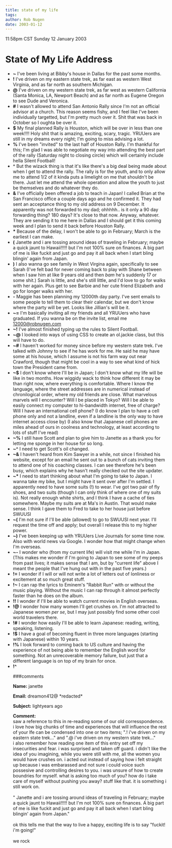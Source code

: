 ```yaml
---
title: state of my life
tags: 
author: Rob Nugen
date: 2003-01-12
---
```


<p class=date>11:58pm CST Sunday 12 January 2003</p>

<h1>State of My Life Address</h1>

<ul>
<li><b>~</b> I've been living at Bibby's house in Dallas for the past some
months.</li>
<li><b>!</b> I've driven on my eastern state trek, as far east as western West
Virginia, and as far north as southern Michigan.</li>
<li><b>@</b> I've driven on my western state trek, as far west as western
California (Santa Monica, LA, Newport Beach) and as far north as
Eugene Oregon to see Dude and Veronica.</li>
<li><b>#</b> I wasn't allowed to attend San Antonio Rally since I'm not an
official advisor at a church.  This reason seems fishy, and I feel
like I've been individually targetted, but I'm pretty much over it.
Shit that was back in October so I oughta be over it.</li>
<li><b>$</b> My final planned Rally is Houston, which will be over in less than
one week!!!!  Holy shit that is amazing, exciting, scary, tragic.
YRUUers are still in my dreams every night; I'm going to miss advising
a lot.</li>
<li><b>%</b> I've been "invited" to the last half of Houston Rally.  I'm
thankful for this; I'm glad I was able to negotiate my way into
attending the best part of the rally (Saturday night to closing
circle) which will certainly include hella Silent Football!</li>
<li><b>^</b> But the wizack thing is that it's like there's a big deal being
made about when I get to attend the rally.  The rally is for the
youth, and to only allow me to attend 1/2 of it kinda puts a limelight
on me that shouldn't be there.  Just let me attend the whole operation
and allow the youth to just be themselves and do whatever they do.</li>
<li><b>&</b> I've officially been offered a job to teach in Japan!  I called
Brian at the San Francisco office a couple days ago and he confirmed
it.  They had sent an acceptance thing to my old address on 9
December.  It apparently was not forwarded to my dad; ohhhhh.. is it
only a 90 day forwarding thing?   180 days?  It's close to that now.
Anyway, whatever.  They are sending it to me here in Dallas and I
should get it this coming week and I plan to send it back before
Houston Rally.</li>
<li><b>*</b> Because of the delay, I won't be able to go in February; March is
the earliest I can make.</li>
<li><b>(</b> Janette and i are tossing around ideas of traveling in February;
maybe a quick jaunt to Hawaii!!!!! but I'm not 100% sure on finances.
A big part of me is like fuckit and just go and pay it all back when I
start bling blingin' again from Japan.</li>
<li><b>)</b> I also wanna go see family in West Virgina again, specifically to
see Sarah (I've felt bad for never coming back to play with Shane
between when I saw him at like 9 years old and then <em>bam</em> he's
suddenly 17 or some shit.)  Sarah is little, and she's still little,
and I'd love to go for walks with her again.  Plus get to see Barbie
and her cute friend Elizabeth and go for longer walks with her.</li>
<li><b>-</b> Maggie has been planning my 12000th day party.  I've sent emails
to some people to tell them to clear their calendar, but we don't know
where the party will be yet.  Looks like Jillian's will be it.</li>
<li><b>~=</b> I'm basically inviting all my friends and all YRUUers who have
graduated.  If you wanna be on the invite list, email me <a
href="mailto:12000@robnugen.com">12000@robnugen.com</a></li>
<li><b>~!</b> I've almost finished typing up the rules to Silent Football.</li>
<li><b>~@</b> I looked into ways of using CSS to create an ol.jackie class,
but this will have to do.</li>
<li><b>~#</b> I haven't worked for money since before my western state
trek.  I've talked with Johnny to see if he has work for me.  He said
he may have some at his house, which I assume is not his farm way out
near Crawford, though that might be cool in a way to see what kind of
hick town the President came from.</li>
<li><b>~$</b> I don't know where I'll be in Japan; I don't know what
my life will be like in two months.  How wiggidy wack to think how
different it may be than right now, where everything is comfortable.
Where I know the language, where the street addresses are in numerical
instead of chronilogical order, where my old friends are close.  What
marvelous marvels will I encounter?  Will I be placed in Tokyo?  Will
I be able to easily connect my computer to hi-bandwidth internet, free
of charge?  Will I have an international cell phone?  (I do know I
plan to have a cell phone only and not a landline, even if a landline
is the only way to have internet access close by)  (I also know that
Japanese cell phones are miles ahead of ours in coolness and
technology, at least according to lots of stuff I've read)</li>
<li><b>~%</b> I still have Scott and plan to give him to Janette as a
thank you for letting me sponge in her house for so long.</li>
<li><b>~^</b> I need to get Scott's oil changed.</li>
<li><b>~&</b> I haven't heard from Kim Sawyer in a while, not since I
finished his website, except for an email he sent out to a bunch of
cats inviting them to attend one of his coaching classes.  I can see
therefore he's been busy, which explains why he hasn't really checked
out the site updater.</li>
<li><b>~*</b> I need to start thinking about what I'm going to take to
Japan.  I wanna take my bike, but I might have it sent over after I'm
settled.  I apparently need to have some suits (!) to wear.  I've got
two pair of fly shoes, and two suits (though I can only think of where
one of my suits is).  Not really enough white shirts, and I think I
have a cache of ties somewhere.  Maybe my suits are at Ma's in
Austin.  That would make sense.  I think I gave them to Fred to take
to her house just before SWUUSI</li>
<li><b>~(</b> I'm not sure if I'll be able (allowed) to go to SWUUSI
next year.  I'll request the time off and apply; but overall I release
this to my higher power.</li>
<li><b>~)</b> I've been keeping up with YRUUers Live Journals for some
time now.  Also with world news via Google.  I wonder how that might
change when I'm overseas.</li>
<li><b>~-</b> I wonder who (from my current life) will visit me while
I'm in Japan.  (This makes me wonder if I'm going to Japan to see some
of my peeps from past lives; it makes sense that I am, but by "current
life" above I meant the people that I've hung out with in the past
five years.)</li>
<li><b>!=</b> I wonder if I will or will not write a lot of letters out of
lonliness or excitement at so much great stuff.</li>
<li><b>!~</b> I can rap the lyrics to Eminem's "Rabbit Run" with or
without the music playing.  Without the music I can rap through it
almost perfectly faster than he does on the album.</li>
<li><b>!!</b> I wonder if I'll be able to watch current movies in
English overseas.</li>
<li><b>!@</b> I wonder how many women I'll get crushes on.  I'm not
attracted to Japanese women <em>per se</em>, but I may just possibly
find some other cool world travelers there.</li>
<li><b>!#</b> I wonder how easily I'll be able to learn Japanese:
reading, writing, speaking, listening.</li>
<li><b>!$</b> I have a goal of becoming fluent in three more languages
(starting with Japanese) within 10 years.</li>
<li><b>!%</b> I look forward to coming back to US culture and having
the experience of not being able to remember the English word for
something.  Not an unrecoverable memory failure, but just that a
different language is on top of my brain for once.</li>
<li><b>!^</b> </li>
</ol>

###comments

<p><b>Name:</b> janette

<p><b>Email:</b> dreamon412@ *redacted*

<p><b>Subject:</b> lightyears ago

<p><b>Comment:</b>
<br> saw a reference to this in re-reading some of our old corresspondence.<br>
i love how big chunks of time and  experiences that will influence the rest of your lfe can be condensed into one or two items;  ".! i've driven on my eastern state trek..." and ".@  i've driven on my western state trek..."<br>
  i also remember how reading one item of this entry set off my insecurities and fear.  i was surprised and taken off guard. i didn't like the idea of you imagining, while you were still with me, all the women you would  have crushes on.  i acted out instead of saying how i felt straight up because i was embarassed and not sure i could voice such possesive and controlling desires  to you.  i was unsure of how to create boundries for myself.  what is asking too much of you?  how do i take care of myself without pushing you away?  stuff like that. it is something i still work on.<br>
 <br>
" Janette and i are tossing around ideas of traveling in February; maybe a quick jaunt to Hawaii!!!!! but I'm not 100% sure on finances. A big part of me is like fuckit and just go and pay it all back when I start bling blingin' again from Japan." <br>
<br>
ok this tells me that the way to live a happy, exciting life is to say "fuckit! i'm going!"<br>
  <br>
  we rock
